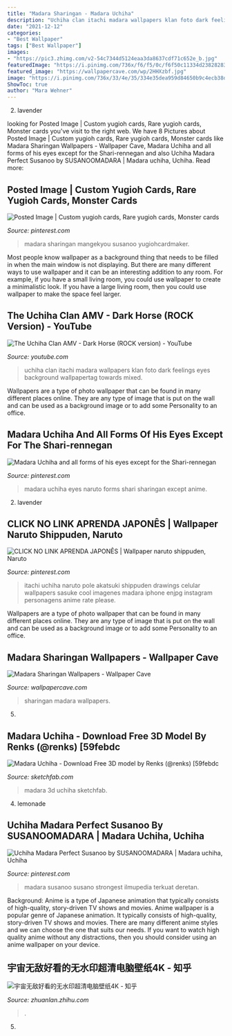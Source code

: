 ```yaml
---
title: "Madara Sharingan - Madara Uchiha"
description: "Uchiha clan itachi madara wallpapers klan foto dark feelings eyes background wallpapertag towards mixed"
date: "2021-12-12"
categories:
- "Best Wallpaper"
tags: ["Best Wallpaper"]
images:
- "https://pic3.zhimg.com/v2-54c7344d5124eaa3da8637cdf71c652e_b.jpg"
featuredImage: "https://i.pinimg.com/736x/f6/f5/0c/f6f50c11334d23828283bacad00a0f07.jpg"
featured_image: "https://wallpapercave.com/wp/2HHXzbf.jpg"
image: "https://i.pinimg.com/736x/33/4e/35/334e35dea959d84650b9c4ecb38ddc49.jpg"
ShowToc: true
author: "Mara Wehner"
---
```



2. lavender 

	

		
looking for Posted Image | Custom yugioh cards, Rare yugioh cards, Monster cards you've visit to the right web. We have 8 Pictures about Posted Image | Custom yugioh cards, Rare yugioh cards, Monster cards like Madara Sharingan Wallpapers - Wallpaper Cave, Madara Uchiha and all forms of his eyes except for the Shari-rennegan and also Uchiha Madara Perfect Susanoo by SUSANOOMADARA | Madara uchiha, Uchiha. Read more:
		
    
## Posted Image | Custom Yugioh Cards, Rare Yugioh Cards, Monster Cards

<img loading=lazy src="https://i.pinimg.com/736x/33/4e/35/334e35dea959d84650b9c4ecb38ddc49.jpg" onerror="this.onerror=null;this.src='https://tse4.mm.bing.net/th?id=OIP.s9_MQJCGhaD7nu4LV-ZLqQAAAA&amp;pid=15.1';" alt="Posted Image | Custom yugioh cards, Rare yugioh cards, Monster cards">

_Source: pinterest.com_

>madara sharingan mangekyou susanoo yugiohcardmaker. 

	

Most people know wallpaper as a background thing that needs to be filled in when the main window is not displaying. But there are many different ways to use wallpaper and it can be an interesting addition to any room. For example, if you have a small living room, you could use wallpaper to create a minimalistic look. If you have a large living room, then you could use wallpaper to make the space feel larger.

    
## The Uchiha Clan AMV - Dark Horse (ROCK Version) - YouTube

<img loading=lazy src="https://i.ytimg.com/vi/QfOXMKDmjG8/maxresdefault.jpg" onerror="this.onerror=null;this.src='https://tse3.mm.bing.net/th?id=OIP.7jmEMH3qqyfzX6aGb-8Q5AHaEK&amp;pid=15.1';" alt="The Uchiha Clan AMV - Dark Horse (ROCK version) - YouTube">

_Source: youtube.com_

>uchiha clan itachi madara wallpapers klan foto dark feelings eyes background wallpapertag towards mixed. 

	



Wallpapers are a type of photo wallpaper that can be found in many different places online. They are any type of image that is put on the wall and can be used as a background image or to add some Personality to an office.

    
## Madara Uchiha And All Forms Of His Eyes Except For The Shari-rennegan

<img loading=lazy src="https://i.pinimg.com/736x/ed/61/0f/ed610f609643879eecf03b5ee3a268ee--madara-uchiha-naruto.jpg" onerror="this.onerror=null;this.src='https://tse2.mm.bing.net/th?id=OIP.K17n8Ee5nH_10zMos0vAcQHaHa&amp;pid=15.1';" alt="Madara Uchiha and all forms of his eyes except for the Shari-rennegan">

_Source: pinterest.com_

>madara uchiha eyes naruto forms shari sharingan except anime. 

	

2. lavender 

    
## CLICK NO LINK APRENDA JAPONÊS | Wallpaper Naruto Shippuden, Naruto

<img loading=lazy src="https://i.pinimg.com/736x/12/33/e4/1233e49c2efd732c311704be7d9ddf87.jpg" onerror="this.onerror=null;this.src='https://tse1.mm.bing.net/th?id=OIP.HPvMQ1MRCdZUkC9WjFmJ2gHaNJ&amp;pid=15.1';" alt="CLICK NO LINK APRENDA JAPONÊS | Wallpaper naruto shippuden, Naruto">

_Source: pinterest.com_

>itachi uchiha naruto pole akatsuki shippuden drawings celular wallpapers sasuke cool imagenes madara iphone enjpg instagram personagens anime rate please. 

	



Wallpapers are a type of photo wallpaper that can be found in many different places online. They are any type of image that is put on the wall and can be used as a background image or to add some Personality to an office.

    
## Madara Sharingan Wallpapers - Wallpaper Cave

<img loading=lazy src="https://wallpapercave.com/wp/2HHXzbf.jpg" onerror="this.onerror=null;this.src='https://tse3.mm.bing.net/th?id=OIP.Mp9nhqT370OIGzbCzP7qIQHaEo&amp;pid=15.1';" alt="Madara Sharingan Wallpapers - Wallpaper Cave">

_Source: wallpapercave.com_

>sharingan madara wallpapers. 

	

5.

    
## Madara Uchiha - Download Free 3D Model By Renks (@renks) [59febdc

<img loading=lazy src="https://media.sketchfab.com/models/59febdc9c4c7407596eec82519c66904/thumbnails/69e5da54f33845c48baab11f9cc03315/5863773759e34ee28633b4038024d39e.jpeg" onerror="this.onerror=null;this.src='https://tse3.mm.bing.net/th?id=OIP.Av7RFgOW0aZ3GjxYNT7FzQHaEK&amp;pid=15.1';" alt="Madara Uchiha - Download Free 3D model by Renks (@renks) [59febdc">

_Source: sketchfab.com_

>madara 3d uchiha sketchfab. 

	

4. lemonade 

    
## Uchiha Madara Perfect Susanoo By SUSANOOMADARA | Madara Uchiha, Uchiha

<img loading=lazy src="https://i.pinimg.com/736x/f6/f5/0c/f6f50c11334d23828283bacad00a0f07.jpg" onerror="this.onerror=null;this.src='https://tse3.mm.bing.net/th?id=OIP.vTXBJufacvNevVDNMEgLbAHaEb&amp;pid=15.1';" alt="Uchiha Madara Perfect Susanoo by SUSANOOMADARA | Madara uchiha, Uchiha">

_Source: pinterest.com_

>madara susanoo susano strongest ilmupedia terkuat deretan. 

	

Background: Anime is a type of Japanese animation that typically consists of high-quality, story-driven TV shows and movies.
Anime wallpaper is a popular genre of Japanese animation. It typically consists of high-quality, story-driven TV shows and movies. There are many different anime styles and we can choose the one that suits our needs. If you want to watch high quality anime without any distractions, then you should consider using an anime wallpaper on your device.

    
## 宇宙无敌好看的无水印超清电脑壁纸4K - 知乎

<img loading=lazy src="https://pic3.zhimg.com/v2-54c7344d5124eaa3da8637cdf71c652e_b.jpg" onerror="this.onerror=null;this.src='https://tse3.mm.bing.net/th?id=OIP.juACiuhDs8zCNsP63T9PoAHaEK&amp;pid=15.1';" alt="宇宙无敌好看的无水印超清电脑壁纸4K - 知乎">

_Source: zhuanlan.zhihu.com_

>. 

	

5.

